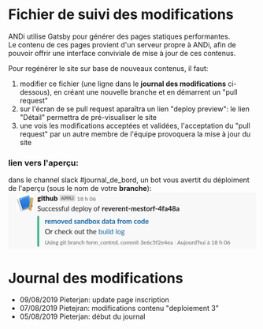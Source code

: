 # Fichier de suivi des modifications
ANDi utilise Gatsby pour générer des pages statiques performantes.   
Le contenu de ces pages provient d'un serveur propre à ANDi, afin de pouvoir offrir une interface conviviale de mise à jour de ces contenus.

Pour regénérer le site sur base de nouveaux contenus, il faut:
1. modifier ce fichier (une ligne dans le **journal des modifications** ci-dessous), en créant une nouvelle branche et en démarrent un "pull request"
2. sur l'écran de se pull request aparaîtra un lien "deploy preview": le lien "Détail" permettra de pré-visualiser le site
3. une vois les modifications acceptées et validées, l'acceptation du "pull request" par un autre membre de l'équipe provoquera la mise à jour du site

### lien vers l'aperçu:
dans le channel slack #journal_de_bord, un bot vous avertit du déploiment de l'aperçu (sous le nom de votre **branche**):
![illustration lien vers aperçu du site](https://raw.githubusercontent.com/betagouv/andi/master/misc/notif_deploiement.png)


# Journal des modifications

- 09/08/2019 Pieterjan: update page inscription
- 07/08/2019 Pietejran: modifications contenu "deploiement 3"
- 05/08/2019 Pieterjan: début du journal
